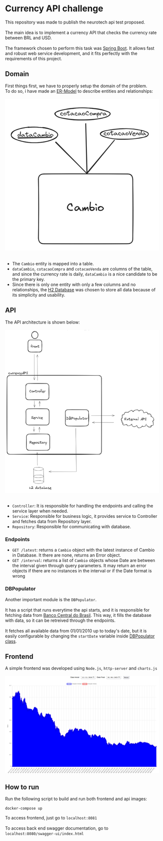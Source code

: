 # Currency API challenge
This repository was made to publish the neurotech api test proposed.<br /> <br />
The main idea is to implement a currency API that checks the currency rate between BRL and USD. <br /> <br />
The framework chosen to perform this task was [Spring Boot](https://spring.io/projects/spring-boot). It allows fast and robust web service development, and it fits perfectly with the requirements of this project.

## Domain
First things first, we have to properly setup the domain of the problem.<br />
To do so, i have made an [ER-Model](https://en.wikipedia.org/wiki/Entity%E2%80%93relationship_model) to describe entities and relationships:
<br /> <br />
![alt text](https://github.com/lucaslimacodes/Currency-neurotech-challenge/blob/main/Resources/Images/entityRelationshipDiagram.png)
<br /> <br />
- The `Cambio` entity is mapped into a table.
- `dataCambio`, `cotacaoCompra` and `cotacaoVenda` are columns of the table, and since the currency rate is daily, `dataCambio` is a nice candidate to be the primary key.
- Since there is only one entity with only a few columns and no relationships, the [H2 Database](https://en.wikipedia.org/wiki/H2_(database)) was chosen to store all data because of its simplicity and usability.

## API
The API architecture is shown below:
<br /> <br />
![alt text](https://github.com/lucaslimacodes/Currency-neurotech-challenge/blob/main/Resources/Images/ApiArchitecture.png)
<br /> <br />
- `Controller`: It is responsible for handling the endpoints and calling the service layer when needed.
- `Service`: Responsible for business logic, it provides service to Controller and fetches data from Repository layer.
- `Repository`: Responsible for communicating with database.

### Endpoints
- `GET /latest`: returns a `Cambio` object with the latest instance of Cambio in Database. It there are none, returns an Error object.
- `GET /interval`: returns a list of `Cambio` objects whose Date are between the interval given through query parameters. It may return an error objects if there are no instances in the interval or if the Date format is wrong

### DBPopulator
Another important module is the `DBPopulator`.<br /> <br />
It has a script that runs everytime the api starts, and it is responsible for fetching data from [Banco Central do Brasil](https://dadosabertos.bcb.gov.br/dataset/dolar-americano-usd-todos-os-boletins-diarios/resource/ada8e867-7e1f-498b-aa54-97c6a523e8d5?inner_span=True). This way, it fills the database with data, so it can be retreived through the endpoints.
<br /> <br />
It fetches all available data from 01/01/2010 up to today's date, but it is easily configurable by changing the `startDate` variable inside [DBPopulator class](https://github.com/lucaslimacodes/Currency-neurotech-challenge/blob/main/currencyAPI/src/main/java/com/neurotech/currencyAPI/DBPopulator/DBPopulator.java).

## Frontend
A simple frontend was developed using `Node.js`, `http-server` and `charts.js`<br /> <br />
![alt text](https://github.com/lucaslimacodes/Currency-neurotech-challenge/blob/main/Resources/Images/frontEndSample.png)

## How to run
Run the following script to build and run both frontend and api images:<br />

```bash
docker-compose up
```
To access frontend, just go to `localhost:8081`<br /> <br />
To access back end swagger documentation, go to `localhost:8080/swagger-ui/index.html`

